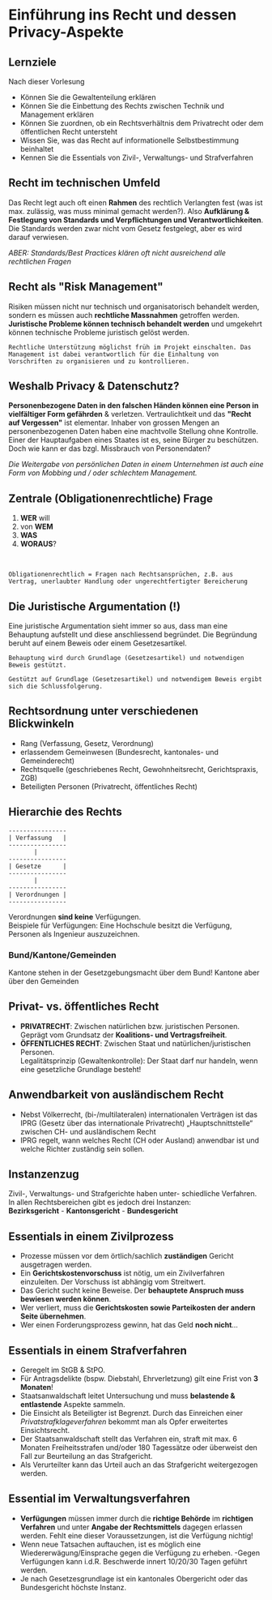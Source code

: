 # Einführung ins Recht und dessen Privacy-Aspekte
## Lernziele
Nach dieser Vorlesung
- Können Sie die Gewaltenteilung erklären 
- Können Sie die Einbettung des Rechts zwischen Technik und Management erklären 
- Können Sie zuordnen, ob ein Rechtsverhältnis dem Privatrecht oder dem öffentlichen Recht untersteht 
- Wissen Sie, was das Recht auf informationelle Selbstbestimmung beinhaltet 
- Kennen Sie die Essentials von Zivil-, Verwaltungs- und Strafverfahren

## Recht im technischen Umfeld
Das Recht legt auch oft einen __Rahmen__ des rechtlich Verlangten fest (was ist max. zulässig, was muss minimal gemacht werden?). Also __Aufklärung & Festlegung von Standards und Verpflichtungen und Verantwortlichkeiten__. Die Standards werden zwar nicht vom Gesetz festgelegt, aber es wird darauf verwiesen.

*ABER: Standards/Best Practices klären oft nicht ausreichend alle 
rechtlichen Fragen*

## Recht als "Risk Management"
Risiken müssen nicht nur technisch und organisatorisch behandelt werden, sondern es müssen auch __rechtliche Massnahmen__ getroffen werden. __Juristische Probleme können technisch behandelt werden__ und umgekehrt können technische Probleme juristisch gelöst werden. 

    Rechtliche Unterstützung möglichst früh im Projekt einschalten. Das Management ist dabei verantwortlich für die Einhaltung von Vorschriften zu organisieren und zu kontrollieren. 

## Weshalb Privacy & Datenschutz? 
__Personenbezogene Daten in den falschen Händen können eine Person in vielfältiger Form gefährden__ & verletzen. Vertraulichtkeit und das __"Recht auf Vergessen"__ ist elementar. Inhaber von grossen Mengen an personenbezogenen Daten haben eine machtvolle Stellung ohne Kontrolle. Einer der Hauptaufgaben eines Staates ist es, seine Bürger zu beschützen. Doch wie kann er das bzgl. Missbrauch von Personendaten? 

*Die Weitergabe von persönlichen Daten in einem Unternehmen ist auch eine Form von Mobbing und / oder schlechtem Management.*

## Zentrale (Obligationenrechtliche) Frage
1) __WER__ will
2) von __WEM__
3) __WAS__
4) __WORAUS__? 

</br>

    Obligationenrechtlich = Fragen nach Rechtsansprüchen, z.B. aus Vertrag, unerlaubter Handlung oder ungerechtfertigter Bereicherung

## Die Juristische Argumentation (!)
Eine juristische Argumentation sieht immer so aus, dass man eine Behauptung aufstellt und diese anschliessend begründet. Die Begründung beruht auf einem Beweis oder einem Gesetzesartikel. 


    Behauptung wird durch Grundlage (Gesetzesartikel) und notwendigen Beweis gestützt. 
    
    Gestützt auf Grundlage (Gesetzesartikel) und notwendigem Beweis ergibt sich die Schlussfolgerung.

## Rechtsordnung unter verschiedenen Blickwinkeln
- Rang (Verfassung, Gesetz, Verordnung)
- erlassendem Gemeinwesen (Bundesrecht, kantonales- und Gemeinderecht)
- Rechtsquelle (geschriebenes Recht, Gewohnheitsrecht, Gerichtspraxis, ZGB)
- Beteiligten Personen (Privatrecht, öffentliches Recht)

## Hierarchie des Rechts

    ----------------
    | Verfassung   |
    ----------------
           |
    ----------------
    | Gesetze      |
    ----------------
           |
    ----------------
    | Verordnungen |
    ----------------

Verordnungen __sind keine__ Verfügungen.  
Beispiele für Verfügungen: Eine Hochschule besitzt die Verfügung, Personen als Ingenieur auszuzeichnen.

### Bund/Kantone/Gemeinden

Kantone stehen in der Gesetzgebungsmacht über dem Bund! Kantone aber über den Gemeinden

## Privat- vs. öffentliches Recht

- __PRIVATRECHT__: Zwischen natürlichen bzw. juristischen Personen.  
Geprägt vom Grundsatz der __Koalitions- und Vertragsfreiheit__.
- __ÖFFENTLICHES RECHT__: Zwischen Staat und natürlichen/juristischen Personen.  
Legalitätsprinzip (Gewaltenkontrolle): Der Staat darf nur handeln, wenn eine gesetzliche Grundlage besteht!

## Anwendbarkeit von ausländischem Recht
- Nebst Völkerrecht, (bi-/multilateralen) internationalen Verträgen ist das IPRG (Gesetz über das internationale Privatrecht) „Hauptschnittstelle“ zwischen CH- und ausländischem Recht 
- IPRG regelt, wann welches Recht (CH oder Ausland) anwendbar ist und welche Richter zuständig sein sollen.

## Instanzenzug
Zivil-, Verwaltungs- und Strafgerichte haben unter-
schiedliche Verfahren. In allen Rechtsbereichen gibt es jedoch drei Instanzen:  
__Bezirksgericht__ - __Kantonsgericht__ - __Bundesgericht__

## Essentials in einem Zivilprozess

- Prozesse müssen vor dem örtlich/sachlich __zuständigen__ Gericht ausgetragen werden.
- Ein __Gerichtskostenvorschuss__ ist nötig, um ein Zivilverfahren einzuleiten. Der Vorschuss ist abhängig vom Streitwert.
- Das Gericht sucht keine Beweise. Der __behauptete Anspruch muss bewiesen werden können__.
- Wer verliert, muss die __Gerichtskosten sowie Parteikosten der andern Seite übernehmen__.
- Wer einen Forderungsprozess gewinn, hat das Geld __noch nicht__...

## Essentials in einem Strafverfahren
- Geregelt im StGB & StPO.
- Für Antragsdelikte (bspw. Diebstahl, Ehrverletzung) gilt eine Frist von __3 Monaten__!
- Staatsanwaldschaft leitet Untersuchung und muss __belastende & entlastende__ Aspekte sammeln.
- Die Einsicht als Beteiligter ist Begrenzt. Durch das Einreichen einer _Privatstrafklageverfahren_ bekommt man als Opfer erweitertes Einsichtsrecht.
- Der Staatsanwaldschaft stellt das Verfahren ein, straft mit max. 6 Monaten Freiheitsstrafen und/oder 180 Tagessätze oder überweist den Fall zur Beurteilung an das Strafgericht.
- Als Verurteilter kann das Urteil auch an das Strafgericht weitergezogen werden.

## Essential im Verwaltungsverfahren
- __Verfügungen__ müssen immer durch die __richtige Behörde__ im __richtigen Verfahren__ und unter __Angabe der Rechtsmittels__ dagegen erlassen werden. Fehlt eine dieser Voraussetzungen, ist die Verfügung nichtig!
- Wenn neue Tatsachen auftauchen, ist es möglich eine Wiedererwägung/Einsprache gegen die Verfügung zu erheben.
-Gegen Verfügungen kann i.d.R. Beschwerde innert 10/20/30 Tagen geführt werden. 
- Je nach Gesetzesgrundlage ist ein kantonales Obergericht oder das Bundesgericht höchste Instanz.

